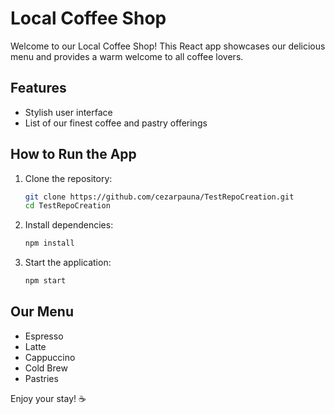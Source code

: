 # Local Coffee Shop

Welcome to our Local Coffee Shop! This React app showcases our delicious menu and provides a warm welcome to all coffee lovers.

## Features
- Stylish user interface
- List of our finest coffee and pastry offerings

## How to Run the App
1. Clone the repository:
   ```bash
   git clone https://github.com/cezarpauna/TestRepoCreation.git
   cd TestRepoCreation
   ```
2. Install dependencies:
   ```bash
   npm install
   ```
3. Start the application:
   ```bash
   npm start
   ```

## Our Menu
- Espresso
- Latte
- Cappuccino
- Cold Brew
- Pastries

Enjoy your stay! ☕️